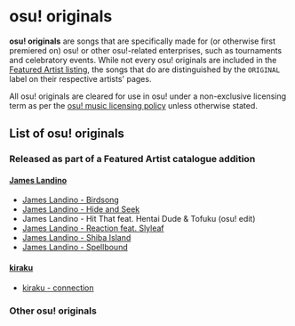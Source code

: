 # osu! originals

**osu! originals** are songs that are specifically made for (or otherwise first premiered on) osu! or other osu!-related enterprises, such as tournaments and celebratory events. While not every osu! originals are included in the [Featured Artist listing](https://osu.ppy.sh/beatmaps/artists), the songs that do are distinguished by the `ORIGINAL` label on their respective artists' pages.

All osu! originals are cleared for use in osu! under a non-exclusive licensing term as per the [osu! music licensing policy](/wiki/Legal/Music_licensing) unless otherwise stated.

## List of osu! originals

### Released as part of a Featured Artist catalogue addition

#### [James Landino](https://osu.ppy.sh/beatmaps/artists/39)

- [James Landino - Birdsong](https://osu.ppy.sh/beatmapsets/972810)
- [James Landino - Hide and Seek](https://osu.ppy.sh/beatmapsets/972932)
- James Landino - Hit That feat. Hentai Dude & Tofuku (osu! edit)
- [James Landino - Reaction feat. Slyleaf](https://osu.ppy.sh/beatmapsets/972816)
- [James Landino - Shiba Island](https://osu.ppy.sh/beatmapsets/1061769)
- [James Landino - Spellbound](https://osu.ppy.sh/beatmapsets/1034041)

#### [kiraku](https://osu.ppy.sh/beatmaps/artists/101)

- [kiraku - connection](https://osu.ppy.sh/beatmapsets/1283352)

### Other osu! originals
